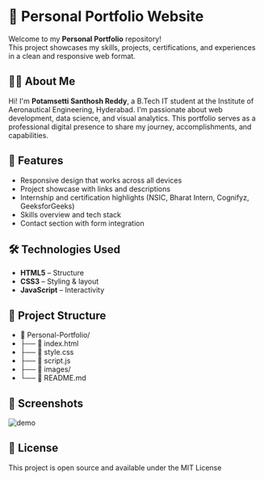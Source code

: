 # 💼 Personal Portfolio Website

Welcome to my **Personal Portfolio** repository!  
This project showcases my skills, projects, certifications, and experiences in a clean and responsive web format.

## 👨‍💻 About Me

Hi! I'm **Potamsetti Santhosh Reddy**, a B.Tech IT student at the Institute of Aeronautical Engineering, Hyderabad. I'm passionate about web development, data science, and visual analytics. This portfolio serves as a professional digital presence to share my journey, accomplishments, and capabilities.

## 🚀 Features

- Responsive design that works across all devices
- Project showcase with links and descriptions
- Internship and certification highlights (NSIC, Bharat Intern, Cognifyz, GeeksforGeeks)
- Skills overview and tech stack
- Contact section with form integration

## 🛠️ Technologies Used

- **HTML5** – Structure
- **CSS3** – Styling & layout
- **JavaScript** – Interactivity

## 📂 Project Structure

- 📁 Personal-Portfolio/
- ├── 📄 index.html
- ├── 📄 style.css
- ├── 📄 script.js
- ├── 📁 images/
- └── 📄 README.md

## 📸 Screenshots
![demo](demo.gif)


## 📜 License

This project is open source and available under the MIT License
